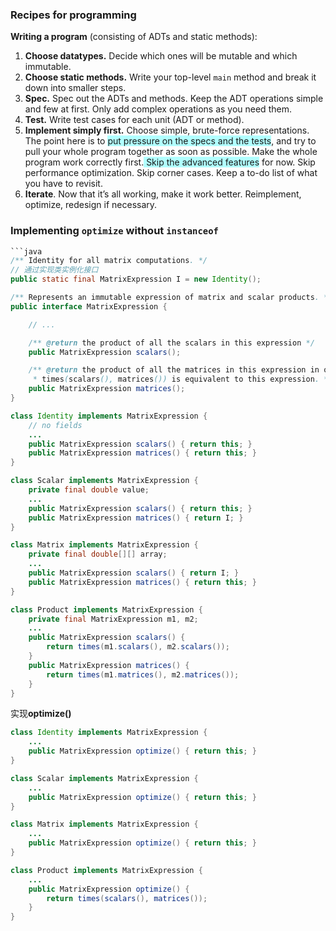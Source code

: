 ### Recipes for programming
**Writing a program** (consisting of ADTs and static methods):

1. **Choose datatypes.** Decide which ones will be mutable and which immutable.
2. **Choose static methods.** Write your top-level `main` method and break it down into smaller steps.
3. **Spec.** Spec out the ADTs and methods. Keep the ADT operations simple and few at first. Only add complex operations as you need them.
4. **Test.** Write test cases for each unit (ADT or method).
5. **Implement simply first.** Choose simple, brute-force representations. The point here is to <span style="background:#b1ffff">put pressure on the specs and the tests</span>, and try to pull your whole program together as soon as possible. Make the whole program work correctly first.<span style="background:#b1ffff"> Skip the advanced features</span> for now. Skip performance optimization. Skip corner cases. Keep a to-do list of what you have to revisit.
6. **Iterate**. Now that it’s all working, make it work better. Reimplement, optimize, redesign if necessary.

### Implementing `optimize` without `instanceof`
```java
```java
/** Identity for all matrix computations. */
// 通过实现类实例化接口
public static final MatrixExpression I = new Identity();

/** Represents an immutable expression of matrix and scalar products. */
public interface MatrixExpression {

    // ...

    /** @return the product of all the scalars in this expression */
    public MatrixExpression scalars();

    /** @return the product of all the matrices in this expression in order.
     * times(scalars(), matrices()) is equivalent to this expression. */
    public MatrixExpression matrices();
}
```

```java
class Identity implements MatrixExpression {
    // no fields
    ...
    public MatrixExpression scalars() { return this; }
    public MatrixExpression matrices() { return this; }
}

class Scalar implements MatrixExpression {
    private final double value;
    ...
    public MatrixExpression scalars() { return this; }
    public MatrixExpression matrices() { return I; }
}

class Matrix implements MatrixExpression {
    private final double[][] array;
    ...
    public MatrixExpression scalars() { return I; }
    public MatrixExpression matrices() { return this; }
}

class Product implements MatrixExpression {
    private final MatrixExpression m1, m2;
    ...
    public MatrixExpression scalars() {
        return times(m1.scalars(), m2.scalars());
    }
    public MatrixExpression matrices() {
        return times(m1.matrices(), m2.matrices());
    }
}
```
实现**optimize()**
```java
class Identity implements MatrixExpression {
    ...
    public MatrixExpression optimize() { return this; }
}

class Scalar implements MatrixExpression {
    ...
    public MatrixExpression optimize() { return this; }
}

class Matrix implements MatrixExpression {
    ...
    public MatrixExpression optimize() { return this; }
}

class Product implements MatrixExpression {
    ...
    public MatrixExpression optimize() {
        return times(scalars(), matrices());
    }
}
```